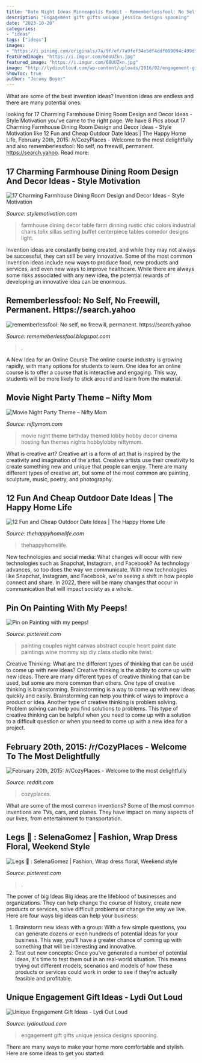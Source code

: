 ```yaml
---
title: "Date Night Ideas Minneapolis Reddit - Rememberlessfool: No Self, No Freewill, Permanent. Https://search.yahoo"
description: "Engagement gift gifts unique jessica designs spooning"
date: "2023-10-20"
categories:
- "ideas"
tags: ["ideas"]
images:
- "https://i.pinimg.com/originals/7a/9f/ef/7a9fef34e5df4ddf099094c499df05d5.jpg"
featuredImage: "https://i.imgur.com/68UUZkn.jpg"
featured_image: "https://i.imgur.com/68UUZkn.jpg"
image: "http://lydioutloud.com/wp-content/uploads/2016/02/engagement-gift-spoons.jpg"
ShowToc: true
author: "Jeromy Boyer"
---
```



What are some of the best invention ideas?
Invention ideas are endless and there are many potential ones.

	

		
looking for 17 Charming Farmhouse Dining Room Design and Decor Ideas - Style Motivation you've came to the right page. We have 8 Pics about 17 Charming Farmhouse Dining Room Design and Decor Ideas - Style Motivation like 12 Fun and Cheap Outdoor Date Ideas | The Happy Home Life, February 20th, 2015: /r/CozyPlaces - Welcome to the most delightfully and also rememberlessfool: No self, no freewill, permanent. https://search.yahoo. Read more:
		
    
## 17 Charming Farmhouse Dining Room Design And Decor Ideas - Style Motivation

<img loading=lazy src="https://cdn.homebnc.com/homeimg/2017/02/34-farmhouse-dining-room-design-decor-ideas-homebnc.jpg" onerror="this.onerror=null;this.src='https://tse1.mm.bing.net/th?id=OIP.JRLmOrHtQrwm2KHNtKTU_wHaKi&amp;pid=15.1';" alt="17 Charming Farmhouse Dining Room Design and Decor Ideas - Style Motivation">

_Source: stylemotivation.com_

>farmhouse dining decor table farm dinning rustic chic colors industrial chairs tolix sillas setting buffet centerpiece tables comedor designs light. 

	

Invention ideas are constantly being created, and while they may not always be successful, they can still be very innovative. Some of the most common invention ideas include new ways to produce food, new products and services, and even new ways to improve healthcare. While there are always some risks associated with any new idea, the potential rewards of developing an innovative idea can be enormous.

    
## Rememberlessfool: No Self, No Freewill, Permanent. Https://search.yahoo

<img loading=lazy src="https://1.bp.blogspot.com/-dyYA52wftEA/Xma0_l5L3nI/AAAAAAAAehY/AVKYk6w14TY6hsp3jzTcBAov3Cao5E1lgCLcBGAsYHQ/s1600/Untitled1313.png" onerror="this.onerror=null;this.src='https://tse4.mm.bing.net/th?id=OIP.mHS_JgFqb_kAS3QkTpurGQHaEK&amp;pid=15.1';" alt="rememberlessfool: No self, no freewill, permanent. https://search.yahoo">

_Source: rememeberlessfool.blogspot.com_

>. 

	

A New Idea for an Online Course
The online course industry is growing rapidly, with many options for students to learn. One idea for an online course is to offer a course that is interactive and engaging. This way, students will be more likely to stick around and learn from the material.

    
## Movie Night Party Theme – Nifty Mom

<img loading=lazy src="https://niftymom.com/wp-content/uploads/2018/01/home-movie-night.jpg" onerror="this.onerror=null;this.src='https://tse3.mm.bing.net/th?id=OIP.MqggTYfPtzBfj419yl2YzQHaKO&amp;pid=15.1';" alt="Movie Night Party Theme – Nifty Mom">

_Source: niftymom.com_

>movie night theme birthday themed lobby hobby decor cinema hosting fun themes nights hobbylobby niftymom. 

	

What is creative art?
Creative art is a form of art that is inspired by the creativity and imagination of the artist. Creative artists use their creativity to create something new and unique that people can enjoy. There are many different types of creative art, but some of the most common are painting, sculpture, music, poetry, and photography.

    
## 12 Fun And Cheap Outdoor Date Ideas | The Happy Home Life

<img loading=lazy src="https://www.thehappyhomelife.com/wp-content/uploads/2017/03/12-Fun-and-Cheap-Outdoor-Date-Ideas.jpg" onerror="this.onerror=null;this.src='https://tse3.mm.bing.net/th?id=OIP.Geujj5UfjmPakmW-ZhjicgHaLH&amp;pid=15.1';" alt="12 Fun and Cheap Outdoor Date Ideas | The Happy Home Life">

_Source: thehappyhomelife.com_

>thehappyhomelife. 

	

New technologies and social media: What changes will occur with new technologies such as Snapchat, Instagram, and Facebook?
As technology advances, so too does the way we communicate. With new technologies like Snapchat, Instagram, and Facebook, we're seeing a shift in how people connect and share. In 2022, there will be many changes that occur in communication that will impact society as a whole.

    
## Pin On Painting With My Peeps!

<img loading=lazy src="https://i.pinimg.com/originals/7a/9f/ef/7a9fef34e5df4ddf099094c499df05d5.jpg" onerror="this.onerror=null;this.src='https://tse1.mm.bing.net/th?id=OIP.A9CGeOhUwVWdhh-ztdddiQHaFY&amp;pid=15.1';" alt="Pin on Painting with my peeps!">

_Source: pinterest.com_

>painting couples night canvas abstract couple heart paint date paintings wine mommy sip diy class studio nite twist. 

	

Creative Thinking: What are the different types of thinking that can be used to come up with new ideas?
Creative thinking is the ability to come up with new ideas. There are many different types of creative thinking that can be used, but some are more common than others. One type of creative thinking is brainstorming. Brainstorming is a way to come up with new ideas quickly and easily. Brainstorming can help you think of ways to improve a product or idea. Another type of creative thinking is problem solving. Problem solving can help you find solutions to problems. This type of creative thinking can be helpful when you need to come up with a solution to a difficult question or when you need to come up with a new idea for a project.

    
## February 20th, 2015: /r/CozyPlaces - Welcome To The Most Delightfully

<img loading=lazy src="https://i.imgur.com/68UUZkn.jpg" onerror="this.onerror=null;this.src='https://tse2.mm.bing.net/th?id=OIP.aGDq4phtmVQyko0kkYBOtAHaJ9&amp;pid=15.1';" alt="February 20th, 2015: /r/CozyPlaces - Welcome to the most delightfully">

_Source: reddit.com_

>cozyplaces. 

	

What are some of the most common inventions?
Some of the most common inventions are TVs, cars, and planes. They have impact on many aspects of our lives, from entertainment to transportation.

    
## Legs 🤤 : SelenaGomez | Fashion, Wrap Dress Floral, Weekend Style

<img loading=lazy src="https://i.pinimg.com/originals/3c/9d/d5/3c9dd5e73f1da66d322a5573a1627da4.jpg" onerror="this.onerror=null;this.src='https://tse3.mm.bing.net/th?id=OIP.vUx0622gJPdd6kA_z7vOtAHaK-&amp;pid=15.1';" alt="Legs 🤤 : SelenaGomez | Fashion, Wrap dress floral, Weekend style">

_Source: pinterest.com_

>. 

	

The power of big Ideas
Big ideas are the lifeblood of businesses and organizations. They can help change the course of history, create new products or services, solve difficult problems or change the way we live.
Here are four ways big ideas can help your business: 
1. Brainstorm new ideas with a group: With a few simple questions, you can generate dozens or even hundreds of potential ideas for your business. This way, you'll have a greater chance of coming up with something that will be interesting and innovative.
2. Test out new concepts: Once you've generated a number of potential ideas, it's time to test them out in an real-world situation. This means trying out different models, scenarios and models of how these products or services could work in order to see if they're actually feasible and profitable. 

    
## Unique Engagement Gift Ideas - Lydi Out Loud

<img loading=lazy src="http://lydioutloud.com/wp-content/uploads/2016/02/engagement-gift-spoons.jpg" onerror="this.onerror=null;this.src='https://tse3.mm.bing.net/th?id=OIP.-iZbJNoX-FoauiYMiE4uowHaGP&amp;pid=15.1';" alt="Unique Engagement Gift Ideas - Lydi Out Loud">

_Source: lydioutloud.com_

>engagement gift gifts unique jessica designs spooning. 

	

There are many ways to make your home more comfortable and stylish. Here are some ideas to get you started: 

